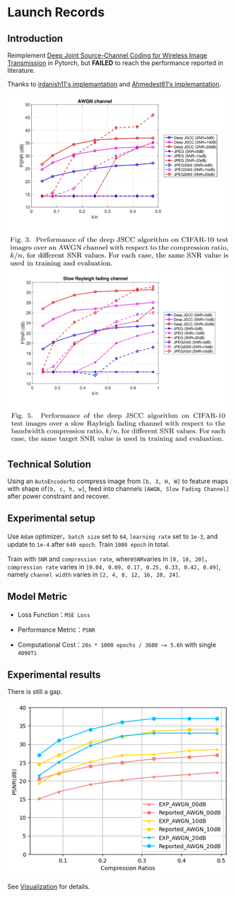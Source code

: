 <!-- ## 模型架构应该没问题了，还需要处理一下功率约束的事。
`Chap.III` 提到 `The encoder maps the n-dimensional input image x to a k-length vector of complex-valued channel input samples z`，也就是把一张`[3x32x32]`的图片映射成一个`[kx1]`的复向量并进行功率约束，这里`n=3x32x32=3072`。

`Chap.III` 中给出的功率约束的公式是
 $z = \sqrt{kP}\frac{\tilde{z}}{\sqrt{\tilde{z}^*\tilde{z}}}$，
其中 $\tilde{z}$ 应该是一个`[kx1]`的向量，分母计算得到的模长是一个常数，保证整个分数的功率为`1`，~~并根据系数 $\sqrt{kP}$ 进行功率约束~~。并计算信号的总功率进行约束。

一张图片编码成 `k` 个符号，信号的平均功率为 `P`，总功率为 `kP`。一次传输 `b` 张图片需要编码成`bK`个符号，信号的平均功率为 `P`，总功率为 `bkP`。~~因此归一化因子应该是 $\frac{1}{\sqrt{bkP}}$。~~并计算信号的总功率进行约束。

传输的信号拉直成`[bk, 1]`，信噪比为`snr`，噪声向量的形状也是`[bk, 1]`，总功率为`bkP/snr`，即噪声服从高斯分布$N(0, \sqrt{bkP})$.


##  训练过程应该没有问题，需要重构并封装一下 -->
<!-- 
在瑞利衰落信道模型中，信道矩阵的元素通常不是直接服从正态分布 $N(0, 1)$。相反，瑞利衰落信道模型中的信道矩阵元素的幅度服从瑞利分布，而相位则在 $[0,2\pi)$ 范围内均匀分布。这是因为瑞利衰落信道模型通常用于描述在无视距（Line of Sight, LoS）条件下的多径传播环境，其中多个反射和散射的信号分量相互叠加，导致接收信号的幅度和相位发生变化。

在瑞利衰落模型中，每个信道矩阵元素可以视为多个独立同分布的复数随机变量之和，其中实部和虚部各自独立地遵循均值为$0$、方差为 $\sigma^2/2$ 的正态分布。这里的 $\sigma^2$ 表示信号分量的总功率，通常取决于特定的环境和系统参数。当这些独立的复数随机变量叠加时，由于中心极限定理，复信号的幅度将遵循瑞利分布，而相位将在 [0,2π) 范围内均匀分布。

因此，如果你正在处理瑞利衰落信道的信道矩阵，你应该期望每个元素的实部和虚部分别服从均值为0、方差为 $\sigma^2/2$ 的正态分布，从而使每个元素的幅度服从瑞利分布。方差 $\sigma^2/2$ 的选择取决于信道的具体条件和系统要求，而不一定是1。如果  $\sigma^2=1$ ，那么实部和虚部的方差就是 $1/2$，这种情况下信道模型反映了单位总功率的假设。 -->




# Launch Records

## Introduction

Reimplement [Deep Joint Source-Channel Coding for Wireless Image Transmission](https://arxiv.org/abs/1809.01733) in Pytorch, but **FAILED** to reach the performance reported in literature.

Thanks to [irdanish11's implemantation](https://github.com/irdanish11/DJSCC-for-Wireless-Image-Transmission) and [Ahmedest61's implemantation](https://github.com/Ahmedest61/D-JSCC). 

![awgn_performance](resources/performance_awgn.png)
![slowfading_performance](resources/performance_fading.png)



## Technical Solution

Using an `AutoEncoder`to compress image from `[b, 3, H, W]` to feature maps with shape of`[b, c, h, w]`, feed into channels `[AWGN, Slow Fading Channel]` after power constraint and recover.


## Experimental setup

Use `Adam` optimizer，`batch size` set to `64`, `learning rate` set to `1e-3`, and update to `1e-4` after `640 epoch`. Train `1000 epoch` in total.

Train with `SNR` and `compression rate`, where`SNR`varies in `[0, 10, 20]`，`compression rate` varies in `[0.04, 0.09, 0.17, 0.25, 0.33, 0.42, 0.49]`, namely `channel width` varies in `[2, 4, 8, 12, 16, 20, 24]`.

<!-- During performance evaluation transmit each image `10` times in order to mitigate the effect of randomness introduced by the communication channel(After `2000 epoch`). -->


## Model Metric

- Loss Function：`MSE Loss`

- Performance Metric：`PSNR`

- Computational Cost：`20s * 1000 epochs / 3600 ~= 5.6h` with single `4090Ti`

## Experimental results


There is still a gap. 

![exp_performance](resources/experiments.png)



See [Visualization](visualization.md) for details.

<!-- ![Validation Loss](resources/valid_loss.png)

![Model performance](result.png) -->



<!-- 
## colab environment setup snippets

This is used to install an old version python on colab for tensorflow 1.15.

```
%env PYTHONPATH = # /env/python
!wget https://repo.anaconda.com/miniconda/Miniconda3-py38_4.12.0-Linux-x86_64.sh
!chmod +x Miniconda3-py38_4.12.0-Linux-x86_64.sh
!./Miniconda3-py38_4.12.0-Linux-x86_64.sh -b -f -p /usr/local
!conda update conda -y
import sys
sys.path.append('/usr/local/lib/python3.8/site-packages')
!conda create -n myenv python=3.6 -y
```
```
%%shell
eval "$(conda shell.bash hook)"
conda activate myenv
pip install tensorflow==1.15 -q
``` -->
